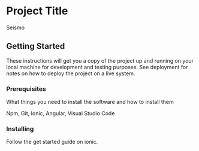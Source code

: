 # Project Title

Seismo

## Getting Started

These instructions will get you a copy of the project up and running on your local machine for development and testing purposes. See deployment for notes on how to deploy the project on a live system.

### Prerequisites

What things you need to install the software and how to install them

Npm, Git, Ionic, Angular, Visual Studio Code

### Installing
Follow the get started guide on ionic.

